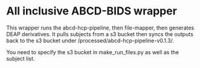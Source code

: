 # All inclusive ABCD-BIDS wrapper

This wrapper runs the abcd-hcp-pipeline, then file-mapper, then generates DEAP derivatives. It pulls subjects from a s3 bucket then syncs the outputs back to the s3 bucket under /processed/abcd-hcp-pipeline-v0.1.3/.

You need to specify the s3 bucket in make_run_files.py as well as the subject list. 